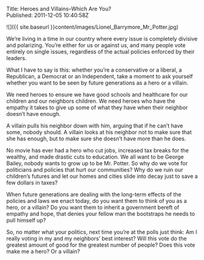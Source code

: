Title: Heroes and Villains–Which Are You?  
Published: 2011-12-05 10:40:58Z 
  
![]({{ site.baseurl }}content/images/Lionel_Barrymore_Mr_Potter.jpg)

We’re living in a time in our country where every issue is completely divisive and polarizing. You’re either for us or against us, and many people vote entirely on single issues, regardless of the actual policies enforced by their leaders.

What I have to say is this: whether you’re a conservative or a liberal, a Republican, a Democrat or an Independent, take a moment to ask yourself whether you want to be seen by future generations as a hero or a villain.

We need heroes to ensure we have good schools and healthcare for our children and our neighbors children. We need heroes who have the empathy it takes to give up some of what they have when their neighbor doesn’t have enough.

A villain pulls his neighbor down with him, arguing that if he can’t have some, nobody should. A villain looks at his neighbor not to make sure that she has enough, but to make sure she doesn’t have more than he does.

No movie has ever had a hero who cut jobs, increased tax breaks for the wealthy, and made drastic cuts to education. We all want to be George Bailey, nobody wants to grow up to be Mr. Potter. So why do we vote for politicians and policies that hurt our communities? Why do we ruin our children’s futures and let our homes and cities slide into decay just to save a few dollars in taxes?

When future generations are dealing with the long-term effects of the policies and laws we enact today, do you want them to think of you as a hero, or a villain? Do you want them to inherit a government bereft of empathy and hope, that denies your fellow man the bootstraps he needs to pull himself up?

So, no matter what your politics, next time you’re at the polls just think: Am I really voting in my and my neighbors’ best interest? Will this vote do the greatest amount of good for the greatest number of people? Does this vote make me a hero? Or a villain?